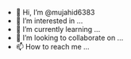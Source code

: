 - 👋 Hi, I’m @mujahid6383
- 👀 I’m interested in ...
- 🌱 I’m currently learning ...
- 💞️ I’m looking to collaborate on ...
- 📫 How to reach me ...

<!---
mujahid6383/mujahid6383 is a ✨ special ✨ repository because its `README.md` (this file) appears on your GitHub profile.
You can click the Preview link to take a look at your changes.
--->
